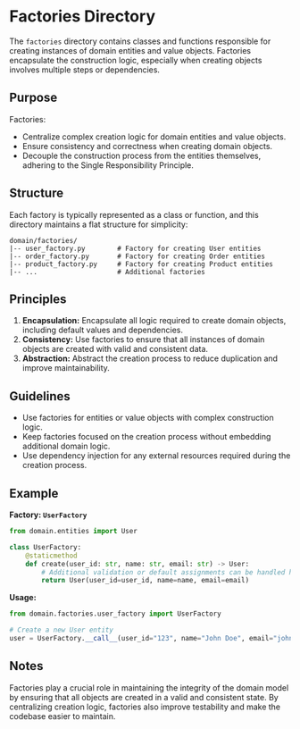 # Factories Directory

The `factories` directory contains classes and functions responsible for creating instances of domain entities and value objects. Factories encapsulate the construction logic, especially when creating objects involves multiple steps or dependencies.

## Purpose
Factories:
- Centralize complex creation logic for domain entities and value objects.
- Ensure consistency and correctness when creating domain objects.
- Decouple the construction process from the entities themselves, adhering to the Single Responsibility Principle.

## Structure
Each factory is typically represented as a class or function, and this directory maintains a flat structure for simplicity:

```
domain/factories/
|-- user_factory.py        # Factory for creating User entities
|-- order_factory.py       # Factory for creating Order entities
|-- product_factory.py     # Factory for creating Product entities
|-- ...                    # Additional factories
```

## Principles
1. **Encapsulation:** Encapsulate all logic required to create domain objects, including default values and dependencies.
2. **Consistency:** Use factories to ensure that all instances of domain objects are created with valid and consistent data.
3. **Abstraction:** Abstract the creation process to reduce duplication and improve maintainability.

## Guidelines
- Use factories for entities or value objects with complex construction logic.
- Keep factories focused on the creation process without embedding additional domain logic.
- Use dependency injection for any external resources required during the creation process.

## Example
**Factory: `UserFactory`**
```python
from domain.entities import User

class UserFactory:
    @staticmethod
    def create(user_id: str, name: str, email: str) -> User:
        # Additional validation or default assignments can be handled here
        return User(user_id=user_id, name=name, email=email)
```

**Usage:**

```python
from domain.factories.user_factory import UserFactory

# Create a new User entity
user = UserFactory.__call__(user_id="123", name="John Doe", email="john.doe@example.com")
```

## Notes
Factories play a crucial role in maintaining the integrity of the domain model by ensuring that all objects are created in a valid and consistent state. By centralizing creation logic, factories also improve testability and make the codebase easier to maintain.

